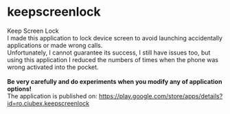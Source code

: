 # keepscreenlock
Keep Screen Lock<br/>
I made this application to lock device screen to avoid launching accidentally applications or made wrong calls.<br/>
Unfortunately, I cannot guarantee its success, I still have issues too, but using this application I reduced the numbers of times when the phone was wrong activated into the pocket.<br/>
<br/>
<b>Be very carefully and do experiments when you modify any of application options!</b><br/>
The application is published on: https://play.google.com/store/apps/details?id=ro.ciubex.keepscreenlock